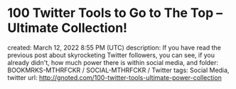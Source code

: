 # 100 Twitter Tools to Go to The Top – Ultimate Collection!

created: March 12, 2022 8:55 PM (UTC)
description: If you have read the previous post about skyrocketing Twitter followers, you can see, if you already didn't, how much power there is within social media, and
folder: BOOKMRKS-MTHRFCKR / SOCIAL-MTHRFCKR / Twitter
tags: Social Media, twitter
url: http://gnoted.com/100-twitter-tools-ultimate-power-collection